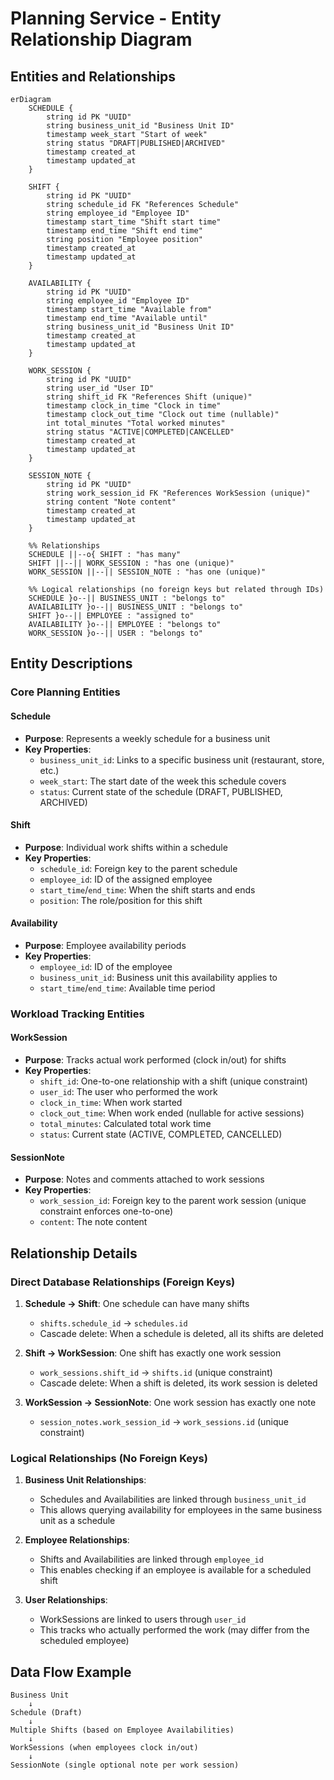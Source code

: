 # Planning Service - Entity Relationship Diagram

## Entities and Relationships

```mermaid
erDiagram
    SCHEDULE {
        string id PK "UUID"
        string business_unit_id "Business Unit ID"
        timestamp week_start "Start of week"
        string status "DRAFT|PUBLISHED|ARCHIVED"
        timestamp created_at
        timestamp updated_at
    }
    
    SHIFT {
        string id PK "UUID"
        string schedule_id FK "References Schedule"
        string employee_id "Employee ID"
        timestamp start_time "Shift start time"
        timestamp end_time "Shift end time"
        string position "Employee position"
        timestamp created_at
        timestamp updated_at
    }
    
    AVAILABILITY {
        string id PK "UUID"
        string employee_id "Employee ID"
        timestamp start_time "Available from"
        timestamp end_time "Available until"
        string business_unit_id "Business Unit ID"
        timestamp created_at
        timestamp updated_at
    }
    
    WORK_SESSION {
        string id PK "UUID"
        string user_id "User ID"
        string shift_id FK "References Shift (unique)"
        timestamp clock_in_time "Clock in time"
        timestamp clock_out_time "Clock out time (nullable)"
        int total_minutes "Total worked minutes"
        string status "ACTIVE|COMPLETED|CANCELLED"
        timestamp created_at
        timestamp updated_at
    }
    
    SESSION_NOTE {
        string id PK "UUID"
        string work_session_id FK "References WorkSession (unique)"
        string content "Note content"
        timestamp created_at
        timestamp updated_at
    }

    %% Relationships
    SCHEDULE ||--o{ SHIFT : "has many"
    SHIFT ||--|| WORK_SESSION : "has one (unique)"
    WORK_SESSION ||--|| SESSION_NOTE : "has one (unique)"
    
    %% Logical relationships (no foreign keys but related through IDs)
    SCHEDULE }o--|| BUSINESS_UNIT : "belongs to"
    AVAILABILITY }o--|| BUSINESS_UNIT : "belongs to"
    SHIFT }o--|| EMPLOYEE : "assigned to"
    AVAILABILITY }o--|| EMPLOYEE : "belongs to"
    WORK_SESSION }o--|| USER : "belongs to"
```

## Entity Descriptions

### Core Planning Entities

#### **Schedule**
- **Purpose**: Represents a weekly schedule for a business unit
- **Key Properties**:
  - `business_unit_id`: Links to a specific business unit (restaurant, store, etc.)
  - `week_start`: The start date of the week this schedule covers
  - `status`: Current state of the schedule (DRAFT, PUBLISHED, ARCHIVED)

#### **Shift**
- **Purpose**: Individual work shifts within a schedule
- **Key Properties**:
  - `schedule_id`: Foreign key to the parent schedule
  - `employee_id`: ID of the assigned employee
  - `start_time`/`end_time`: When the shift starts and ends
  - `position`: The role/position for this shift

#### **Availability**
- **Purpose**: Employee availability periods
- **Key Properties**:
  - `employee_id`: ID of the employee
  - `business_unit_id`: Business unit this availability applies to
  - `start_time`/`end_time`: Available time period

### Workload Tracking Entities

#### **WorkSession**
- **Purpose**: Tracks actual work performed (clock in/out) for shifts
- **Key Properties**:
  - `shift_id`: One-to-one relationship with a shift (unique constraint)
  - `user_id`: The user who performed the work
  - `clock_in_time`: When work started
  - `clock_out_time`: When work ended (nullable for active sessions)
  - `total_minutes`: Calculated total work time
  - `status`: Current state (ACTIVE, COMPLETED, CANCELLED)

#### **SessionNote**
- **Purpose**: Notes and comments attached to work sessions
- **Key Properties**:
  - `work_session_id`: Foreign key to the parent work session (unique constraint enforces one-to-one)
  - `content`: The note content

## Relationship Details

### Direct Database Relationships (Foreign Keys)
1. **Schedule → Shift**: One schedule can have many shifts
   - `shifts.schedule_id` → `schedules.id`
   - Cascade delete: When a schedule is deleted, all its shifts are deleted

2. **Shift → WorkSession**: One shift has exactly one work session
   - `work_sessions.shift_id` → `shifts.id` (unique constraint)
   - Cascade delete: When a shift is deleted, its work session is deleted

3. **WorkSession → SessionNote**: One work session has exactly one note
   - `session_notes.work_session_id` → `work_sessions.id` (unique constraint)

### Logical Relationships (No Foreign Keys)
1. **Business Unit Relationships**:
   - Schedules and Availabilities are linked through `business_unit_id`
   - This allows querying availability for employees in the same business unit as a schedule

2. **Employee Relationships**:
   - Shifts and Availabilities are linked through `employee_id`
   - This enables checking if an employee is available for a scheduled shift

3. **User Relationships**:
   - WorkSessions are linked to users through `user_id`
   - This tracks who actually performed the work (may differ from the scheduled employee)

## Data Flow Example

```
Business Unit
    ↓
Schedule (Draft) 
    ↓
Multiple Shifts (based on Employee Availabilities)
    ↓
WorkSessions (when employees clock in/out)
    ↓
SessionNote (single optional note per work session)
``` 